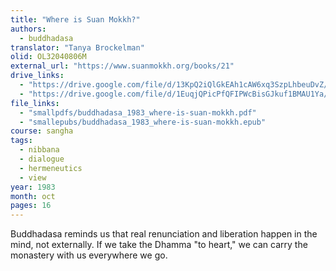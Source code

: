 ```yaml
---
title: "Where is Suan Mokkh?"
authors:
  - buddhadasa
translator: "Tanya Brockelman"
olid: OL32040806M
external_url: "https://www.suanmokkh.org/books/21"
drive_links:
  - "https://drive.google.com/file/d/13KpQ2iQlGkEAh1cAW6xq3SzpLhbeuDvZ/view?usp=drivesdk"
  - "https://drive.google.com/file/d/1EuqjQPicPfQFIPWcBisGJkuf1BMAU1Ya/view?usp=drivesdk"
file_links:
  - "smallpdfs/buddhadasa_1983_where-is-suan-mokkh.pdf"
  - "smallepubs/buddhadasa_1983_where-is-suan-mokkh.epub"
course: sangha
tags:
  - nibbana
  - dialogue
  - hermeneutics
  - view
year: 1983
month: oct
pages: 16
---
```


Buddhadasa reminds us that real renunciation and liberation happen in the mind, not externally. If we take the Dhamma "to heart," we can carry the monastery with us everywhere we go.

